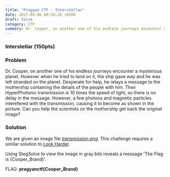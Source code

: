 ```yaml
---
title: "Pragyan CTF - Interstellar"
date: 2017-03-06 00:10:26 +0300
draft: false
category: CTF
summary: Dr. Cooper, on another one of his endless journeys encounter a mysterious planet. However when he tried to land on it, the ship gave way and he was left stranded on the planet.
---
```

### Interstellar (150pts)
### Problem

Dr. Cooper, on another one of his endless journeys encounter a mysterious planet. However when he tried to land on it, the ship gave way and he was left stranded on the planet. Desperate for help, he relays a message to the mothership containing the details of the people with him. Their HyperPhotonic transmission is 10 times the speed of light, so there is no delay in the message. However, a few photons and magnetic particles interefered with the transmission, causing it to become as shown in the picture. Can you help the scientists on the mothership get back the original image?

### Solution

We are given an image file [_transmission.png_](#). This challenge requires a similar solution to [Look Harder](#).

Using StegSolve to view the image in gray bits reveals a message 'The Flag is {Cooper_Brand}'.

FLAG: __pragyanctf{Cooper_Brand}__
